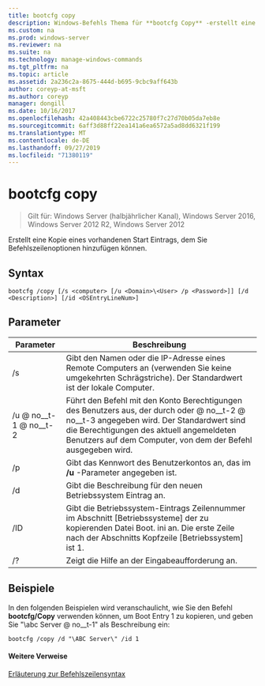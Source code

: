 ```yaml
---
title: bootcfg copy
description: Windows-Befehls Thema für **bootcfg Copy** -erstellt eine Kopie eines vorhandenen Start Eintrags, dem Sie Befehlszeilenoptionen hinzufügen können.
ms.custom: na
ms.prod: windows-server
ms.reviewer: na
ms.suite: na
ms.technology: manage-windows-commands
ms.tgt_pltfrm: na
ms.topic: article
ms.assetid: 2a236c2a-8675-444d-b695-9cbc9aff643b
author: coreyp-at-msft
ms.author: coreyp
manager: dongill
ms.date: 10/16/2017
ms.openlocfilehash: 42a408443cbe6722c25780f7c27d70b05da7eb8e
ms.sourcegitcommit: 6aff3d88ff22ea141a6ea6572a5ad8dd6321f199
ms.translationtype: MT
ms.contentlocale: de-DE
ms.lasthandoff: 09/27/2019
ms.locfileid: "71380119"
---
```

# <a name="bootcfg-copy"></a>bootcfg copy

>Gilt für: Windows Server (halbjährlicher Kanal), Windows Server 2016, Windows Server 2012 R2, Windows Server 2012

Erstellt eine Kopie eines vorhandenen Start Eintrags, dem Sie Befehlszeilenoptionen hinzufügen können.

## <a name="syntax"></a>Syntax
```
bootcfg /copy [/s <computer> [/u <Domain>\<User> /p <Password>]] [/d <Description>] [/id <OSEntryLineNum>]
```
## <a name="parameters"></a>Parameter

|      Parameter       |                                                                                             Beschreibung                                                                                             |
|----------------------|-----------------------------------------------------------------------------------------------------------------------------------------------------------------------------------------------------|
|    /s <computer>     |                                         Gibt den Namen oder die IP-Adresse eines Remote Computers an (verwenden Sie keine umgekehrten Schrägstriche). Der Standardwert ist der lokale Computer.                                          |
| /u <Domain> @ no__t-1 @ no__t-2  | Führt den Befehl mit den Konto Berechtigungen des Benutzers aus, der durch <User>oder <Domain> @ no__t-2 @ no__t-3 angegeben wird. Der Standardwert sind die Berechtigungen des aktuell angemeldeten Benutzers auf dem Computer, von dem der Befehl ausgegeben wird. |
|    /p <Password>     |                                                        Gibt das Kennwort des Benutzerkontos an, das im **/u** -Parameter angegeben ist.                                                        |
|   /d <Description>   |                                                                    Gibt die Beschreibung für den neuen Betriebssystem Eintrag an.                                                                    |
| /ID <OSEntryLineNum> |         Gibt die Betriebssystem-Eintrags Zeilennummer im Abschnitt [Betriebssysteme] der zu kopierenden Datei Boot. ini an. Die erste Zeile nach der Abschnitts Kopfzeile [Betriebssystem] ist 1.         |
|          /?          |                                                                                Zeigt die Hilfe an der Eingabeaufforderung an.                                                                                 |

## <a name="BKMK_examples"></a>Beispiele
In den folgenden Beispielen wird veranschaulicht, wie Sie den Befehl **bootcfg/Copy** verwenden können, um Boot Entry 1 zu kopieren, und geben Sie "\abc Server @ no__t-1" als Beschreibung ein:
```
bootcfg /copy /d "\ABC Server\" /id 1
```
#### <a name="additional-references"></a>Weitere Verweise
[Erläuterung zur Befehlszeilensyntax](command-line-syntax-key.md)
